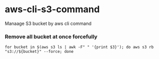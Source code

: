 # aws-cli-s3-command
Manaage S3 bucket by aws cli command 

### Remove all bucket at once  forcefully
```aws
for bucket in $(aws s3 ls | awk -F" " '{print $3}'); do aws s3 rb "s3://${bucket}" --force; done
```
